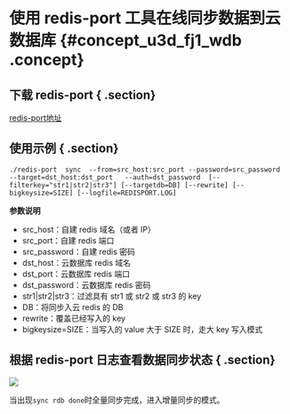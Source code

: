 # 使用 redis-port 工具在线同步数据到云数据库 {#concept_u3d_fj1_wdb .concept}

## 下载 redis-port { .section}

[redis-port地址](http://docs-aliyun.cn-hangzhou.oss.aliyun-inc.com/assets/attach/66008/cn_zh/1526545851725/redis-port?spm=0.0.0.0.YyvCjU)

## 使用示例 { .section}

```
./redis-port  sync  --from=src_host:src_port --password=src_password  --target=dst_host:dst_port   --auth=dst_password  [--filterkey="str1|str2|str3"] [--targetdb=DB] [--rewrite] [--bigkeysize=SIZE] [--logfile=REDISPORT.LOG]
```

**参数说明**

-   src\_host：自建 redis 域名（或者 IP）
-   src\_port：自建 redis 端口
-   src\_password：自建 redis 密码
-   dst\_host：云数据库 redis 域名
-   dst\_port：云数据库 redis 端口
-   dst\_password：云数据库 redis 密码
-   str1|str2|str3：过滤具有 str1 或 str2 或 str3 的 key
-   DB：将同步入云 redis 的 DB
-   rewrite：覆盖已经写入的 key
-   bigkeysize=SIZE：当写入的 value 大于 SIZE 时，走大 key 写入模式

## 根据 redis-port 日志查看数据同步状态 { .section}

![](http://static-aliyun-doc.oss-cn-hangzhou.aliyuncs.com/assets/img/3157/2803_zh-CN.png)

当出现`sync rdb done`时全量同步完成，进入增量同步的模式。

